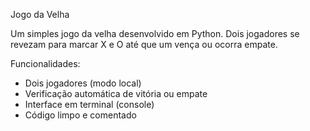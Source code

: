 Jogo da Velha

Um simples jogo da velha desenvolvido em Python. Dois jogadores se revezam para marcar X e O até que um vença ou ocorra empate.

Funcionalidades:
- Dois jogadores (modo local)
- Verificação automática de vitória ou empate
- Interface em terminal (console)
- Código limpo e comentado



